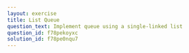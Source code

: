 ```yaml
---
layout: exercise
title: List Queue
question_text: Implement queue using a single-linked list
question_id: f78pekoyxc
solution_id: f78pe0nqu7
---
```


